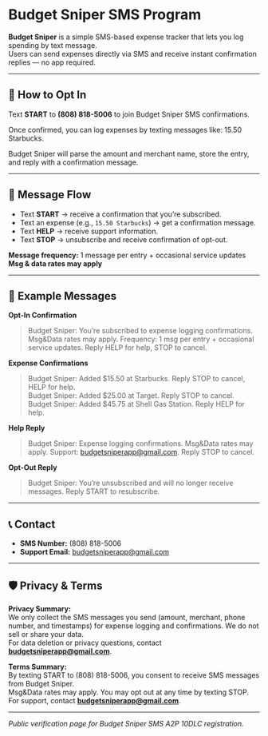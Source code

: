 # Budget Sniper SMS Program

**Budget Sniper** is a simple SMS-based expense tracker that lets you log spending by text message.  
Users can send expenses directly via SMS and receive instant confirmation replies — no app required.

---

## 📲 How to Opt In
Text **START** to **(808) 818-5006** to join Budget Sniper SMS confirmations.

Once confirmed, you can log expenses by texting messages like: 15.50 Starbucks.

Budget Sniper will parse the amount and merchant name, store the entry, and reply with a confirmation message.

---

## 💬 Message Flow
- Text **START** → receive a confirmation that you’re subscribed.  
- Text an expense (e.g., `15.50 Starbucks`) → get a confirmation message.  
- Text **HELP** → receive support information.  
- Text **STOP** → unsubscribe and receive confirmation of opt-out.

**Message frequency:** 1 message per entry + occasional service updates  
**Msg & data rates may apply**

---

## 🔔 Example Messages
**Opt-In Confirmation**  
> Budget Sniper: You’re subscribed to expense logging confirmations. Msg&Data rates may apply. Frequency: 1 msg per entry + occasional service updates. Reply HELP for help, STOP to cancel.

**Expense Confirmations**  
> Budget Sniper: Added $15.50 at Starbucks. Reply STOP to cancel, HELP for help.  
> Budget Sniper: Added $25.00 at Target. Reply STOP to cancel.  
> Budget Sniper: Added $45.75 at Shell Gas Station. Reply HELP for help.

**Help Reply**  
> Budget Sniper: Expense logging confirmations. Msg&Data rates may apply. Support: budgetsniperapp@gmail.com. Reply STOP to cancel.

**Opt-Out Reply**  
> Budget Sniper: You’re unsubscribed and will no longer receive messages. Reply START to resubscribe.

---

## 📞 Contact
- **SMS Number:** (808) 818-5006  
- **Support Email:** budgetsniperapp@gmail.com  

---

## 🛡️ Privacy & Terms
**Privacy Summary:**  
We only collect the SMS messages you send (amount, merchant, phone number, and timestamps) for expense logging and confirmations. We do not sell or share your data.  
For data deletion or privacy questions, contact **budgetsniperapp@gmail.com**.

**Terms Summary:**  
By texting START to (808) 818-5006, you consent to receive SMS messages from Budget Sniper.  
Msg&Data rates may apply. You may opt out at any time by texting STOP.  
For support, contact **budgetsniperapp@gmail.com**.

---

*Public verification page for Budget Sniper SMS A2P 10DLC registration.*
